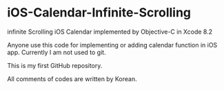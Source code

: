 # iOS-Calendar-Infinite-Scrolling
infinite Scrolling iOS Calendar implemented by Objective-C in Xcode 8.2


Anyone use this code for implementing or adding calendar function in iOS app.
Currently I am not used to git.

This is my first GitHub repository.

All comments of codes are written by Korean.

